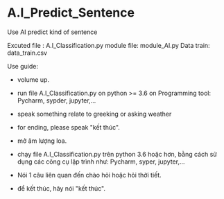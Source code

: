 # A.I_Predict_Sentence
Use AI predict kind of sentence 

Excuted file : A.I_Classification.py
module file: module_AI.py
Data train: data_train.csv

Use guide:
  + volume up. 
  + run file A.I_Classification.py on python >= 3.6 on Programming tool: Pycharm, sypder, jupyter,...
  + speak something relate to greeking or asking weather
  + for ending, please speak "kết thúc".

  + mở âm lượng loa.
  + chạy file A.I_Classification.py trên python 3.6 hoặc hơn, bằng cách sử dụng các công cụ lập trình như: Pycharm, syper, jupyter,...
  + Nói 1 câu liên quan đến chào hỏi hoặc hỏi thời tiết.
  + để kết thúc, hãy nói "kết thúc".
